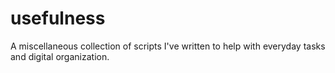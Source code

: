 # usefulness
A miscellaneous collection of scripts I've written to help with everyday tasks and digital organization.
